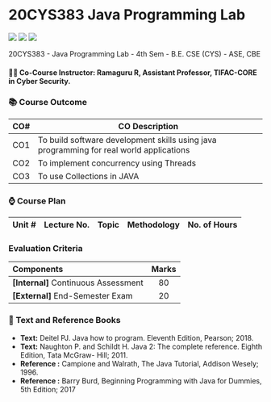 # 20CYS383 Java Programming Lab
![](https://img.shields.io/badge/Batch-21CYS-lightgreen) ![](https://img.shields.io/badge/UG-blue) ![](https://img.shields.io/badge/Subject-JPL-blue)

20CYS383 - Java Programming Lab - 4th Sem - B.E. CSE (CYS) - ASE, CBE

#### :teacher: Co-Course Instructor:  Ramaguru R, Assistant Professor, TIFAC-CORE in Cyber Security.

### :books: Course Outcome

| CO#  | CO Description |
|------|----------------|
| CO1 | To build software development skills using java programming for real world applications |
| CO2 | To implement concurrency using Threads |
| CO3 | To use Collections in JAVA |

### :watch: Course Plan 

| Unit # | Lecture No. | Topic | Methodology | No. of Hours |
|:------:|:-----------:|-------|-------------|:------------:|


### Evaluation Criteria

| Components | Marks |
|:----------|:-----:|
| **[Internal]** Continuous Assessment | 80 |
| **[External]** End-Semester Exam | 20 |

### :green_book: Text and Reference Books
- **Text:** Deitel PJ. Java how to program. Eleventh Edition, Pearson; 2018.
- **Text:** Naughton P. and Schildt H. Java 2: The complete reference. Eighth Edition, Tata McGraw- Hill; 2011.
- **Reference :** Campione and Walrath, The Java Tutorial, Addison Wesely; 1996.
- **Reference :** Barry Burd, Beginning Programming with Java for Dummies, 5th Edition; 2017
